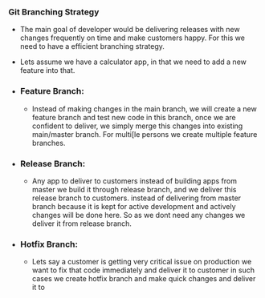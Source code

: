 ### Git Branching Strategy

- The main goal of developer would be delivering releases with new changes frequently on time and make customers happy. For this we need to have a efficient branching strategy.
- Lets assume we have a calculator app, in that we need to add a new feature into that.
 
- ### Feature Branch:
  - Instead of making changes in the main branch, we will create a new  feature branch and test new code in this branch, once we are confident to deliver, we simply merge this changes into existing main/master          branch. For multi[le persons we create multiple feature branches.

- ### Release Branch:
  - Any app to deliver to customers instead of building apps from master we build it through release branch, and we deliver this release branch to customers. instead of delivering from master branch because it is       kept for active development and actively changes will be done here. So as we dont need any changes we deliver it from release branch.

- ### Hotfix Branch:
  - Lets say a customer is getting very critical issue on production we want to fix that code immediately and deliver it to customer in such cases we create hotfix branch and make quick changes and deliver it to
